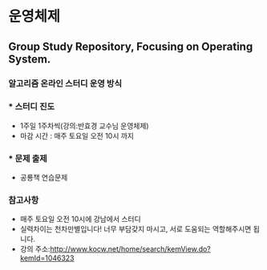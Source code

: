 # 운영체제
## Group Study Repository, Focusing on Operating System. 

### 알고리즘 온라인 스터디 운영 방식

### * 스터디 진도
 - 1주일 1주차씩(강의:반효경 교수님 운영체제)
 - 마감 시간 : 매주 토요일 오전 10시 까지

### * 문제 출제
 - 공룡책 연습문제

### 참고사항
 - 매주 토요일 오전 10시에 강남에서 스터디
 - 실력차이는 천차만별입니다! 너무 부담갖지 마시고, 서로 도움되는 역할해주시면 됩니다.
 - 강의 주소:http://www.kocw.net/home/search/kemView.do?kemId=1046323
